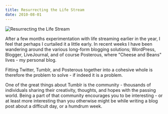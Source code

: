 ```yaml
---
title: Resurrecting the Life Stream
date: 2010-08-01
---
```


![Resurrecting the Life Stream](https://source.unsplash.com/-m88z7ily-w/1600x900)

After a few months experimentation with life streaming earlier in the year, I feel that perhaps I curtailed it a little early. In recent weeks I have been wandering around the various long-form blogging solutions; WordPress, Blogger, LiveJournal, and of course Posterous, where "Cheese and Beans" lives - my personal blog.

Fitting Twitter, Tumblr, and Posterous together into a cohesive whole is therefore the problem to solve - if indeed it is a problem.

One of the great things about Tumblr is the community - thousands of individuals sharing their creativity, thoughts, and hopes with the passing world. Being a part of that community encourages you to be interesting - or at least more interesting than you otherwise might be while writing a blog post about a difficult day, or a humdrum week.
